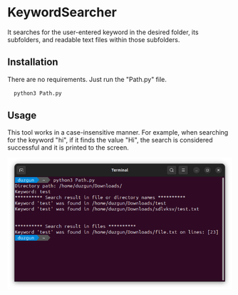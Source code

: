 # KeywordSearcher

It searches for the user-entered keyword in the desired folder, its subfolders, and readable text files within those subfolders.


## Installation

There are no requirements. Just run the "Path.py" file.

```bash
  python3 Path.py
```
    
## Usage

This tool works in a case-insensitive manner. For example, when searching for the keyword "hi", if it finds the value "Hi", the search is considered successful and it is printed to the screen.

![App Screenshot](./ss.png)
